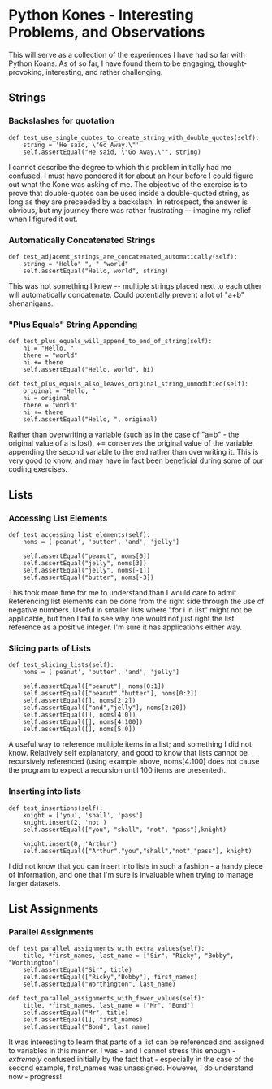 # Python Kones - Interesting Problems, and Observations
This will serve as a collection of the experiences I have had so far with Python Koans. As of so far, I have found them to be engaging, thought-provoking, interesting, and rather challenging.

## Strings
### Backslashes for quotation
    def test_use_single_quotes_to_create_string_with_double_quotes(self):
        string = 'He said, \"Go Away.\"'
        self.assertEqual("He said, \"Go Away.\"", string)
I cannot describe the degree to which this problem initially had me confused. I must have pondered it for about an hour before I could figure out what the Kone was asking of me. The objective of the exercise is to prove that double-quotes can be used inside a double-quoted string, as long as they are preceeded by a backslash. In retrospect, the answer is obvious, but my journey there was rather frustrating -- imagine my relief when I figured it out.

### Automatically Concatenated Strings
    def test_adjacent_strings_are_concatenated_automatically(self):
        string = "Hello" ", " "world"
        self.assertEqual("Hello, world", string)
This was not something I knew -- multiple strings placed next to each other will automatically concatenate. Could potentially prevent a lot of "a+b" shenanigans.

### "Plus Equals" String Appending
    def test_plus_equals_will_append_to_end_of_string(self):
        hi = "Hello, "
        there = "world"
        hi += there
        self.assertEqual("Hello, world", hi)

    def test_plus_equals_also_leaves_original_string_unmodified(self):
        original = "Hello, "
        hi = original
        there = "world"
        hi += there
        self.assertEqual("Hello, ", original)
Rather than overwriting a variable (such as in the case of "a=b" - the original value of a is lost), += conserves the original value of the variable, appending the second variable to the end rather than overwriting it. This is very good to know, and may have in fact been beneficial during some of our coding exercises.

## Lists
### Accessing List Elements
    def test_accessing_list_elements(self):
        noms = ['peanut', 'butter', 'and', 'jelly']

        self.assertEqual("peanut", noms[0])
        self.assertEqual("jelly", noms[3])
        self.assertEqual("jelly", noms[-1])
        self.assertEqual("butter", noms[-3])
This took more time for me to understand than I would care to admit. Referencing list elements can be done from the right side through the use of negative numbers. Useful in smaller lists where "for i in list" might not be applicable, but then I fail to see why one would not just right the list reference as a positive integer. I'm sure it has applications either way.

### Slicing parts of Lists
    def test_slicing_lists(self):
        noms = ['peanut', 'butter', 'and', 'jelly']

        self.assertEqual(["peanut"], noms[0:1])
        self.assertEqual(["peanut","butter"], noms[0:2])
        self.assertEqual([], noms[2:2])
        self.assertEqual(["and","jelly"], noms[2:20])
        self.assertEqual([], noms[4:0])
        self.assertEqual([], noms[4:100])
        self.assertEqual([], noms[5:0])
A useful way to reference multiple items in a list; and something I did not know. Relatively self explanatory, and good to know that lists cannot be recursively referenced (using example above, noms[4:100] does not cause the program to expect a recursion until 100 items are presented).

### Inserting into lists
    def test_insertions(self):
        knight = ['you', 'shall', 'pass']
        knight.insert(2, 'not')
        self.assertEqual(["you", "shall", "not", "pass"],knight)

        knight.insert(0, 'Arthur')
        self.assertEqual(["Arthur","you","shall","not","pass"], knight)
I did not know that you can insert into lists in such a fashion - a handy piece of information, and one that I'm sure is invaluable when trying to manage larger datasets.

## List Assignments
### Parallel Assignments
    def test_parallel_assignments_with_extra_values(self):
        title, *first_names, last_name = ["Sir", "Ricky", "Bobby", "Worthington"]
        self.assertEqual("Sir", title)
        self.assertEqual(["Ricky","Bobby"], first_names)
        self.assertEqual("Worthington", last_name)

    def test_parallel_assignments_with_fewer_values(self):
        title, *first_names, last_name = ["Mr", "Bond"]
        self.assertEqual("Mr", title)
        self.assertEqual([], first_names)
        self.assertEqual("Bond", last_name)
It was interesting to learn that parts of a list can be referenced and assigned to variables in this manner. I was - and I cannot stress this enough - *extremely* confused initially by the fact that - especially in the case of the second example, first_names was unassigned. However, I do understand now - progress!
